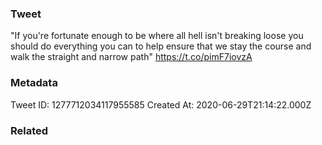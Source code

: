 ### Tweet
"If you're fortunate enough to be where all hell isn't breaking loose you should do everything you can to help ensure that we stay the course and walk the straight and narrow path" https://t.co/pimF7iovzA

### Metadata
Tweet ID: 1277712034117955585
Created At: 2020-06-29T21:14:22.000Z

### Related

